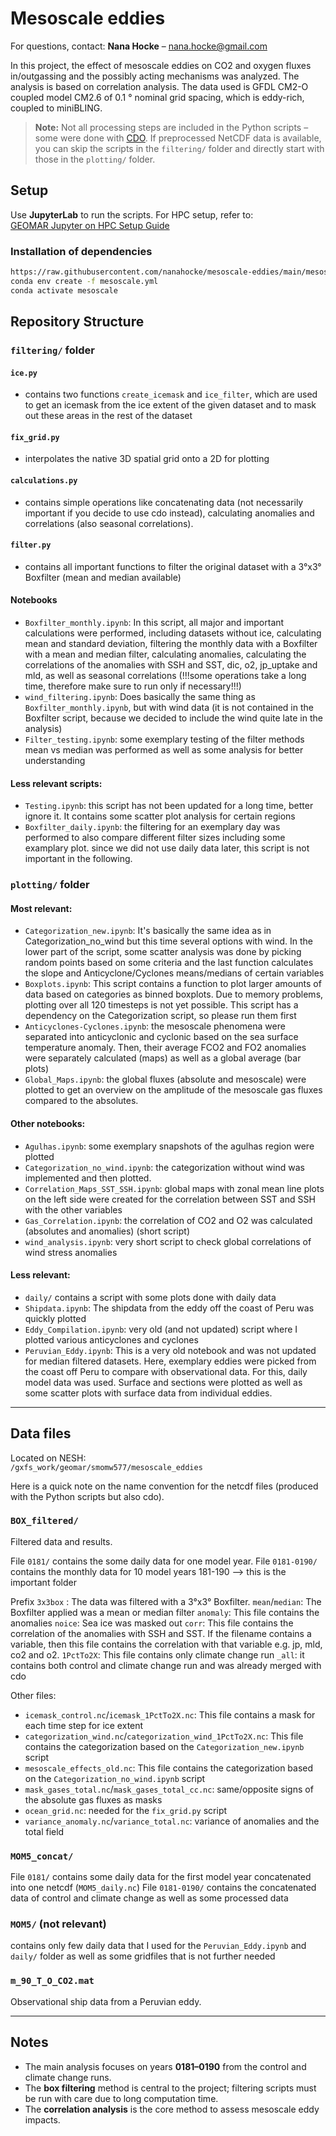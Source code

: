 # Mesoscale eddies
For questions, contact: **Nana Hocke** – nana.hocke@gmail.com

In this project, the effect of mesoscale eddies on CO2 and oxygen fluxes in/outgassing and the possibly acting mechanisms was analyzed. The analysis is based on correlation analysis. The data used is GFDL CM2-O coupled model CM2.6 of 0.1 ° nominal grid spacing, which is eddy-rich, coupled to miniBLING.

> **Note:** Not all processing steps are included in the Python scripts – some were done with [CDO](https://code.mpimet.mpg.de/projects/cdo). If preprocessed NetCDF data is available, you can skip the scripts in the `filtering/` folder and directly start with those in the `plotting/` folder.

## Setup

Use **JupyterLab** to run the scripts. For HPC setup, refer to:  
[GEOMAR Jupyter on HPC Setup Guide](https://git.geomar.de/python/jupyter_on_HPC_setup_guide)
### Installation of dependencies
``````bash
https://raw.githubusercontent.com/nanahocke/mesoscale-eddies/main/mesoscale.yml -o mesoscale.yml 
conda env create -f mesoscale.yml 
conda activate mesoscale
``````

## Repository Structure

### `filtering/` folder
#### `ice.py`
- contains two functions `create_icemask` and `ice_filter`, which are used to get an icemask from the ice extent of the given dataset and to mask out these areas in the rest of the dataset
#### `fix_grid.py`
- interpolates the native 3D spatial grid onto a 2D for plotting
#### `calculations.py`
- contains simple operations like concatenating data (not necessarily important if you decide to use cdo instead), calculating anomalies and correlations (also seasonal correlations).
#### `filter.py`
- contains all important functions to filter the original dataset with a 3°x3° Boxfilter (mean and median available)

#### Notebooks
- `Boxfilter_monthly.ipynb`: In this script, all major and important calculations were performed, including datasets without ice, calculating mean and standard deviation, filtering the monthly data with a Boxfilter with a mean and median filter, calculating anomalies, calculating the correlations of the anomalies with SSH and SST, dic, o2, jp_uptake and mld, as well as seasonal correlations (!!!some operations take a long time, therefore make sure to run only if necessary!!!)
- `wind_filtering.ipynb`: Does basically the same thing as `Boxfilter_monthly.ipynb`, but with wind data (it is not contained in the Boxfilter script, because we decided to include the wind quite late in the analysis)
- `Filter_testing.ipynb`: some exemplary testing of the filter methods mean vs median was performed as well as some analysis for better understanding

#### Less relevant scripts:
- `Testing.ipynb`: this script has not been updated for a long time, better ignore it. It contains some scatter plot analysis for certain regions
- `Boxfilter_daily.ipynb`: the filtering for an exemplary day was performed to also compare different filter sizes including some examplary plot. since we did not use daily data later, this script is not important in the following.

### `plotting/` folder

#### Most relevant:
- `Categorization_new.ipynb`: It's basically the same idea as in Categorization_no_wind but this time several options with wind. In the lower part of the script, some scatter analysis was done by picking random points based on some criteria and the last function calculates the slope and Anticyclone/Cyclones means/medians of certain variables
- `Boxplots.ipynb`: This script contains a function to plot larger amounts of data based on categories as binned boxplots. Due to memory problems, plotting over all 120 timesteps is not yet possible. This script has a dependency on the Categorization script, so please run them first
- `Anticyclones-Cyclones.ipynb`: the mesoscale phenomena were separated into anticyclonic and cyclonic based on the sea surface temperature anomaly. Then, their average FCO2 and FO2 anomalies were separately calculated (maps) as well as a global average (bar plots)
- `Global_Maps.ipynb`: the global fluxes (absolute and mesoscale) were plotted to get an overview on the amplitude of the mesoscale gas fluxes compared to the absolutes.

#### Other notebooks:
- `Agulhas.ipynb`: some exemplary snapshots of the agulhas region were plotted
- `Categorization_no_wind.ipynb`: the categorization  without wind was implemented and then plotted.
- `Correlation_Maps_SST_SSH.ipynb`: global maps with zonal mean line plots on the left side were created for the correlation between SST and SSH with the other variables
- `Gas_Correlation.ipynb`: the correlation of CO2 and O2 was calculated (absolutes and anomalies) (short script)
- `wind_analysis.ipynb`: very short script to check global correlations of wind stress anomalies


#### Less relevant: 
- `daily/` contains a script with some plots done with daily data
- `Shipdata.ipynb`: The shipdata from the eddy off the coast of Peru was quickly plotted
- `Eddy_Compilation.ipynb`: very old (and not updated) script where I plotted various anticyclones and cyclones
- `Peruvian_Eddy.ipynb`: This is a very old notebook and was not updated for median filtered datasets. Here, exemplary eddies were picked from the coast off Peru to compare with observational data. For this, daily model data was used. Surface and sections were plotted as well as some scatter plots with surface data from individual eddies.
  
---

## Data files

Located on NESH:  
`/gxfs_work/geomar/smomw577/mesoscale_eddies`

Here is a quick note on the name convention for the netcdf files (produced with the Python scripts but also cdo).

### `BOX_filtered/`
Filtered data and results.

File `0181/` contains the some daily data for one model year.
File `0181-0190/` contains the monthly data for 10 model years 181-190 --> this is the important folder

Prefix `3x3box` : The data was filtered with a 3°x3° Boxfilter.
`mean`/`median`: The Boxfilter applied was a mean or median filter
`anomaly`: This file contains the anomalies
`noice`: Sea ice was masked out
`corr`: This file contains the correlation of the anomalies with SSH and SST. If the filename contains a variable, then this file contains the correlation with that variable e.g. jp, mld, co2 and o2.
`1PctTo2X`: This file contains only climate change run
`_all`: it contains both control and climate change run and was already merged with cdo

Other files: 

- `icemask_control.nc`/`icemask_1PctTo2X.nc`: This file contains a mask for each time step for ice extent
- `categorization_wind.nc`/`categorization_wind_1PctTo2X.nc`: This file contains the categorization based on the `Categorization_new.ipynb` script
- `mesoscale_effects_old.nc`: This file contains the categorization based on the `Categorization_no_wind.ipynb` script
- `mask_gases_total.nc`/`mask_gases_total_cc.nc`: same/opposite signs of the absolute gas fluxes as masks
- `ocean_grid.nc`: needed for the `fix_grid.py` script
- `variance_anomaly.nc`/`variance_total.nc`: variance of anomalies and the total field

### `MOM5_concat/`

File `0181/` contains some daily data for the first model year concatenated into one netcdf (`MOM5_daily.nc`)
File `0181-0190/` contains the concatenated data of control and climate change as well as some processed data

### `MOM5/` (not relevant)
contains only few daily data that I used for the `Peruvian_Eddy.ipynb` and `daily/` folder as well as some gridfiles that is not further needed

### `m_90_T_O_CO2.mat`
Observational ship data from a Peruvian eddy.


---

## Notes

- The main analysis focuses on years **0181–0190** from the control and climate change runs.
- The **box filtering** method is central to the project; filtering scripts must be run with care due to long computation time.
- The **correlation analysis** is the core method to assess mesoscale eddy impacts.